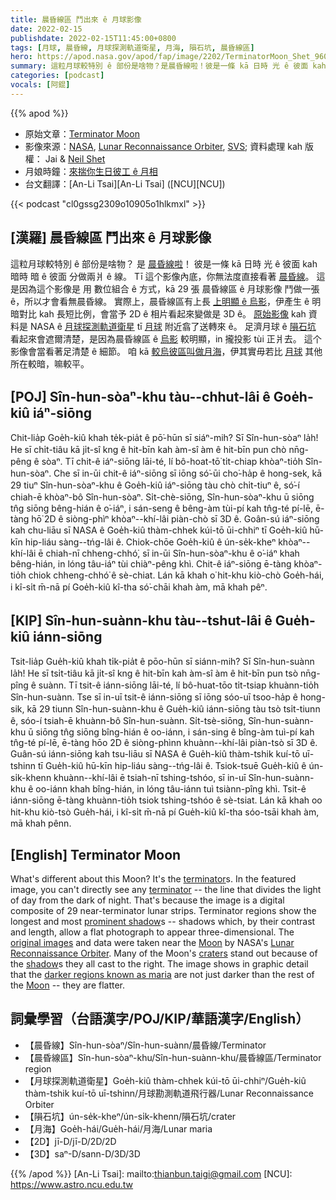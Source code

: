 ```yaml
---
title: 晨昏線區 鬥出來 ê 月球影像
date: 2022-02-15
publishdate: 2022-02-15T11:45:00+0800
tags: [月球, 晨昏線, 月球探測軌道衛星, 月海, 隕石坑, 晨昏線區]
hero: https://apod.nasa.gov/apod/fap/image/2202/TerminatorMoon_Shet_960.jpg
summary: 這粒月球較特別 ê 部份是啥物？是晨昏線啦！彼是一條 kā 日時 光 ê 彼面 kah 暗時 暗 ê 彼面 分做兩爿 ê 線。
categories: [podcast]
vocals: [阿錕]
---
```


{{% apod %}}

- 原始文章：[Terminator Moon](https://apod.nasa.gov/apod/ap220215.html)
- 影像來源：[NASA](https://www.nasa.gov/), [Lunar Reconnaissance Orbiter](https://lunar.gsfc.nasa.gov/), [SVS](https://svs.gsfc.nasa.gov/); 資料處理 kah 版權： Jai & [Neil Shet](mailto:neilshet@gmail.com)
- 月娘時鐘：[來揣你生日彼工 ê 月相](https://svs.gsfc.nasa.gov/4955)
- 台文翻譯：[An-Li Tsai][An-Li Tsai] ([NCU][NCU])

{{< podcast "cl0gssg2309o10905o1hlkmxl" >}}

## [漢羅] 晨昏線區 鬥出來 ê 月球影像
這粒月球較特別 ê 部份是啥物？
是 [晨昏線啦][terminator 1]！
彼是一條 kā 日時 光 ê 彼面 kah 暗時 暗 ê 彼面 分做兩爿 ê 線。
Tī 這个影像內底，你無法度直接看著 [晨昏線][terminator 2]。
這是因為這个影像是 用 數位組合 ê 方式，kā 29 張 晨昏線區 ê 月球影像 鬥做一張 ê，所以才會看無晨昏線。
實際上，晨昏線區有上長 [上明顯 ê 烏影][prominent shadow]，伊產生 ê 明暗對比 kah 長短比例，會當予 2D ê 相片看起來變做是 3D ê。
[原始影像][original images] kah 資料是 NASA ê [月球探測軌道衛星][Lunar Reconnaissance Orbiter] tī [月球][Moon 1] 附近翕了送轉來 ê。
足濟月球 ê [隕石坑][craters] 看起來會遮爾清楚，是因為晨昏線區 ê [烏影][shadow t] 較明顯，in 攏投影 tùi 正爿去。
這个影像會當看著足清楚 ê 細節。
咱 kā [較烏彼區叫做月海][darker regions known as maria]，伊其實毋若比 [月球][Moon 2] 其他所在較暗，嘛較平。

## [POJ] Sîn-hun-sòaⁿ-khu tàu--chhut-lâi ê Goe̍h-kiû iáⁿ-siōng
Chit-lia̍p Goe̍h-kiû khah te̍k-pia̍t ê pō͘-hūn sī siáⁿ-mih?
Sī Sîn-hun-sòaⁿ la̍h!
He sī chi̍t-tiâu kā ji̍t-sî kng ê hit-bīn kah àm-sî àm ê hit-bīn pun chò nn̄g-pêng ê sòaⁿ.
Tī chit-ê iáⁿ-siōng lāi-té, lí bô-hoat-tō͘ ti̍t-chiap khòaⁿ-tio̍h Sîn-hun-sòaⁿ.
Che sī in-ūi chit-ê iáⁿ-siōng sī iōng só͘-ūi cho͘-ha̍p ê hong-sek, kā 29 tiuⁿ Sîn-hun-sòaⁿ-khu ê Goe̍h-kiû iáⁿ-siōng tàu chò chi̍t-tiuⁿ ê, só͘-í chiah-ē khòaⁿ-bô Sîn-hun-sòaⁿ.
Si̍t-chè-siōng, Sîn-hun-sòaⁿ-khu ū siōng tn̂g siōng bêng-hián ê o͘-iáⁿ, i sán-seng ê bêng-àm tùi-pí kah tn̂g-té pí-lē, ē-tàng hō͘ 2D ê siòng-phìⁿ khòaⁿ--khí-lâi piàn-chò sī 3D ê.
Goân-sú iáⁿ-siōng kah chu-liāu sī NASA ê Goe̍h-kiû thàm-chhek kúi-tō ūi-chhiⁿ tī Goe̍h-kiû hū-kīn hip-liáu sàng--tńg-lâi ê.
Chiok-chōe Goe̍h-kiû ê ún-se̍k-kheⁿ khòaⁿ--khí-lâi ē chiah-nī chheng-chhó͘, sī in-ūi Sîn-hun-sòaⁿ-khu ê o͘-iáⁿ khah bêng-hián, in lóng tâu-iáⁿ tùi chiàⁿ-pêng khì.
Chit-ê iáⁿ-siōng ē-tàng khòaⁿ-tio̍h chiok chheng-chhó͘ ê sè-chiat.
Lán kā khah o͘ hit-khu kiò-chò Goe̍h-hái, i kî-si̍t m̄-nā pí Goe̍h-kiû kî-tha só͘-chāi khah àm, mā khah pêⁿ.

## [KIP] Sîn-hun-suànn-khu tàu--tshut-lâi ê Gue̍h-kiû iánn-siōng
Tsit-lia̍p Gue̍h-kiû khah ti̍k-pia̍t ê pōo-hūn sī siánn-mih?
Sī Sîn-hun-suànn la̍h!
He sī tsi̍t-tiâu kā ji̍t-sî kng ê hit-bīn kah àm-sî àm ê hit-bīn pun tsò nn̄g-pîng ê suànn.
Tī tsit-ê iánn-siōng lāi-té, lí bô-huat-tōo ti̍t-tsiap khuànn-tio̍h Sîn-hun-suànn.
Tse sī in-uī tsit-ê iánn-siōng sī iōng sóo-uī tsoo-ha̍p ê hong-sik, kā 29 tiunn Sîn-hun-suànn-khu ê Gue̍h-kiû iánn-siōng tàu tsò tsi̍t-tiunn ê, sóo-í tsiah-ē khuànn-bô Sîn-hun-suànn.
Si̍t-tsè-siōng, Sîn-hun-suànn-khu ū siōng tn̂g siōng bîng-hián ê oo-iánn, i sán-sing ê bîng-àm tuì-pí kah tn̂g-té pí-lē, ē-tàng hōo 2D ê siòng-phìnn khuànn--khí-lâi piàn-tsò sī 3D ê.
Guân-sú iánn-siōng kah tsu-liāu sī NASA ê Gue̍h-kiû thàm-tshik kuí-tō uī-tshinn tī Gue̍h-kiû hū-kīn hip-liáu sàng--tńg-lâi ê.
Tsiok-tsuē Gue̍h-kiû ê ún-si̍k-khenn khuànn--khí-lâi ē tsiah-nī tshing-tshóo, sī in-uī Sîn-hun-suànn-khu ê oo-iánn khah bîng-hián, in lóng tâu-iánn tuì tsiànn-pîng khì.
Tsit-ê iánn-siōng ē-tàng khuànn-tio̍h tsiok tshing-tshóo ê sè-tsiat.
Lán kā khah oo hit-khu kiò-tsò Gue̍h-hái, i kî-si̍t m̄-nā pí Gue̍h-kiû kî-tha sóo-tsāi khah àm, mā khah pênn.

## [English] Terminator Moon
What's different about this Moon?
It's the [terminator][terminator 1]s.
In the featured image, you can't directly see any [terminator][terminator 2] -- the line that divides the light of day from the dark of night.
That's because the image is a digital composite of 29 near-terminator lunar strips.
Terminator regions show the longest and most [prominent shadow][prominent shadow]s -- shadows which, by their contrast and length, allow a flat photograph to appear three-dimensional.
The [original images][original images] and data were taken near the [Moon][Moon 1] by NASA's [Lunar Reconnaissance Orbiter][Lunar Reconnaissance Orbiter].
Many of the Moon's [craters][craters] stand out because of the [shadow][shadow e]s they all cast to the right.
The image shows in graphic detail that the [darker regions known as maria][darker regions known as maria] are not just darker than the rest of the [Moon][Moon 2] -- they are flatter.

## 詞彙學習（台語漢字/POJ/KIP/華語漢字/English）
- 【晨昏線】Sîn-hun-sòaⁿ/Sîn-hun-suànn/晨昏線/Terminator
- 【晨昏線區】Sîn-hun-sòaⁿ-khu/Sîn-hun-suànn-khu/晨昏線區/Terminator region
- 【月球探測軌道衛星】Goe̍h-kiû thàm-chhek kúi-tō ūi-chhiⁿ/Gue̍h-kiû thàm-tshik kuí-tō uī-tshinn/月球勘測軌道飛行器/Lunar Reconnaissance Orbiter
- 【隕石坑】ún-se̍k-kheⁿ/ún-si̍k-khenn/隕石坑/crater
- 【月海】Goe̍h-hái/Gue̍h-hái/月海/Lunar maria
- 【2D】jī-D/jī-D/2D/2D
- 【3D】saⁿ-D/sann-D/3D/3D


{{% /apod %}}
[An-Li Tsai]: mailto:thianbun.taigi@gmail.com
[NCU]: https://www.astro.ncu.edu.tw

[copyright]: https://apod.nasa.gov/apod/fap/lib/about_apod.html#srapply

[terminator 1]:https://en.wikipedia.org/wiki/Terminator_(solar)
[terminator 2]:https://apod.nasa.gov/apod/ap180522.html
[prominent shadow]:https://i.pinimg.com/736x/1e/c4/a9/1ec4a9503ab9fdfaede7f3a6b93e5ba0--light-and-shadow-cat-silhouette.jpg
[original images]:https://svs.gsfc.nasa.gov/4768
[Moon 1]:https://solarsystem.nasa.gov/moons/earths-moon/in-depth/
[Lunar Reconnaissance Orbiter]:https://lunar.gsfc.nasa.gov/about.html
[craters]:https://spaceplace.nasa.gov/impact-crater/en/
[shadow e]:https://apod.nasa.gov/apod/ap211125.html
[shadow t]:https://apod.tw/daily/20211125/
[darker regions known as maria]:https://en.wikipedia.org/wiki/Lunar_mare#/media/File:Moon_names.svg
[Moon 2]:https://moon.nasa.gov/observe-the-moon-night/resources/moon-map/
